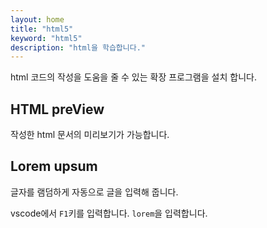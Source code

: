 ```yaml
---
layout: home
title: "html5"
keyword: "html5"
description: "html을 학습합니다."
---
```


html 코드의 작성을 도움을 줄 수 있는 확장 프로그램을 설치 합니다.

## HTML preView
작성한 html 문서의 미리보기가 가능합니다.

## Lorem upsum
글자를 램덤하게 자동으로 글을 입력해 줍니다.

vscode에서 `F1`키를 입력합니다. `lorem`을 입력합니다.







